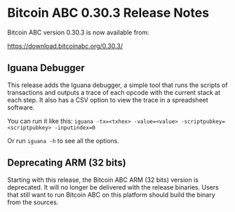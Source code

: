 # Bitcoin ABC 0.30.3 Release Notes

Bitcoin ABC version 0.30.3 is now available from:

  <https://download.bitcoinabc.org/0.30.3/>

Iguana Debugger
---------------

This release adds the Iguana debugger, a simple tool that runs the scripts of
transactions and outputs a trace of each opcode with the current stack at each
step. It also has a CSV option to view the trace in a spreadsheet software.

You can run it like this:
`iguana -tx=<txhex> -value=<value> -scriptpubkey=<scriptpubkey> -inputindex=0`

Or run `iguana -h` to see all the options.

Deprecating ARM (32 bits)
-------------------------

Starting with this release, the Bitcoin ABC ARM (32 bits) version is deprecated.
It will no longer be delivered with the release binaries. Users that still want
to run Bitcoin ABC on this platform should build the binary from the sources.
